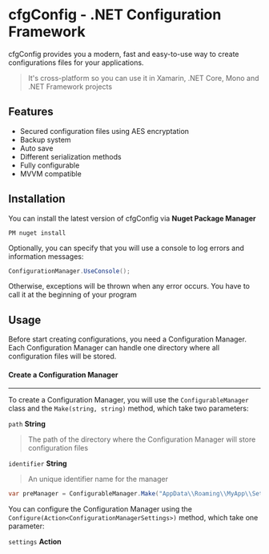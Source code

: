 # cfgConfig - .NET Configuration Framework
cfgConfig provides you a modern, fast and easy-to-use way to create
configurations files for your applications.

> It's cross-platform so you can use it in Xamarin, .NET Core, Mono and .NET Framework projects



## Features
- Secured configuration files using AES encryptation
- Backup system
- Auto save
- Different serialization methods
- Fully configurable
- MVVM compatible

## Installation
You can install the latest version of cfgConfig via **Nuget Package Manager**

``` Shell
PM nuget install
```

Optionally, you can specify that you will use a console to log errors and information messages:
``` csharp
ConfigurationManager.UseConsole();
```
Otherwise, exceptions will be thrown when any error occurs. You have to call it at the beginning of your program 

## Usage
Before start creating configurations, you need a Configuration Manager. Each Configuration Manager can handle one directory where all configuration files will be stored.

#### Create a Configuration Manager
---
To create a Configuration Manager, you will use the ```ConfigurableManager``` class and the ```Make(string, string)``` method, which take two parameters:

 `path` **String**
>The path of the directory where the Configuration Manager will store configuration files

`identifier` **String**
>An unique identifier name for the manager

``` csharp
var preManager = ConfigurableManager.Make("AppData\\Roaming\\MyApp\\Settings", "myManager");
```

You can configure the Configuration Manager using the ```Configure(Action<ConfigurationManagerSettings>)``` method, which take one parameter:

`settings` **Action<ConfigurationManagerSettings>**